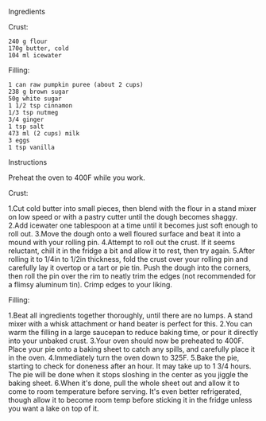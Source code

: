 Ingredients

Crust:

    240 g flour
    170g butter, cold
    104 ml icewater

Filling:

    1 can raw pumpkin puree (about 2 cups)
    238 g brown sugar
    50g white sugar
    1 1/2 tsp cinnamon
    1/3 tsp nutmeg
    3/4 ginger
    1 tsp salt
    473 ml (2 cups) milk
    3 eggs
    1 tsp vanilla
    
Instructions
    
Preheat the oven to 400F while you work.

Crust:

1.Cut cold butter into small pieces, then blend with the flour in a stand mixer on low speed or with a pastry cutter until the dough becomes shaggy. 
2.Add icewater one tablespoon at a time until it becomes just soft enough to roll out. 
3.Move the dough onto a well floured surface and beat it into a mound with your rolling pin. 
4.Attempt to roll out the crust. If it seems reluctant, chill it in the fridge a bit and allow it to rest, then try again. 
5.After rolling it to 1/4in to 1/2in thickness, fold the crust over your rolling pin and carefully lay it overtop or a tart or pie tin. Push the dough into the corners, then roll the pin over the rim to neatly trim the edges (not recommended for a flimsy aluminum tin). Crimp edges to your liking.
    
Filling:

1.Beat all ingredients together thoroughly, until there are no lumps. A stand mixer with a whisk attachment or hand beater is perfect for this. 
2.You can warm the filling in a large saucepan to reduce baking time, or pour it directly into your unbaked crust.
3.Your oven should now be preheated to 400F. Place your pie onto a baking sheet to catch any spills, and carefully place it in the oven. 
4.Immediately turn the oven down to 325F.
5.Bake the pie, starting to check for doneness after an hour. It may take up to 1 3/4 hours. The pie will be done when it stops sloshing in the center as you jiggle the baking sheet.
6.When it's done, pull the whole sheet out and allow it to come to room temperature before serving. It's even better refrigerated, though allow it to become room temp 
before sticking it in the fridge unless you want a lake on top of it.


    
    
